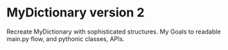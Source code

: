 # MyDictionary version 2

Recreate MyDictionary with sophisticated structures.
My Goals to readable main.py flow, and pythonic classes, APIs.
